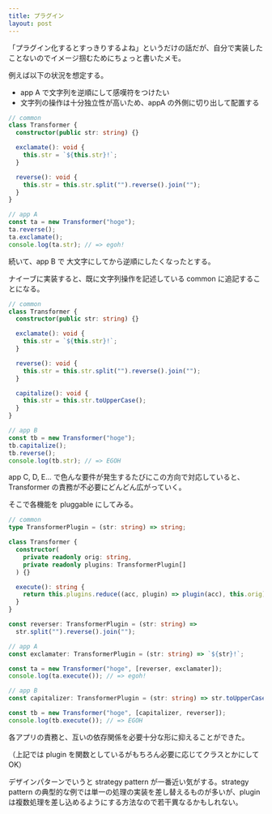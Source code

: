 ```yaml
---
title: プラグイン
layout: post
---
```


「プラグイン化するとすっきりするよね」というだけの話だが、自分で実装したことないのでイメージ掴むためにちょっと書いたメモ。

例えば以下の状況を想定する。

- app A で文字列を逆順にして感嘆符をつけたい
- 文字列の操作は十分独立性が高いため、appA の外側に切り出して配置する

```typescript
// common
class Transformer {
  constructor(public str: string) {}

  exclamate(): void {
    this.str = `${this.str}!`;
  }

  reverse(): void {
    this.str = this.str.split("").reverse().join("");
  }
}

// app A
const ta = new Transformer("hoge");
ta.reverse();
ta.exclamate();
console.log(ta.str); // => egoh!
```

続いて、app B で 大文字にしてから逆順にしたくなったとする。

ナイーブに実装すると、既に文字列操作を記述している common に追記することになる。

```typescript
// common
class Transformer {
  constructor(public str: string) {}

  exclamate(): void {
    this.str = `${this.str}!`;
  }

  reverse(): void {
    this.str = this.str.split("").reverse().join("");
  }

  capitalize(): void {
    this.str = this.str.toUpperCase();
  }
}

// app B
const tb = new Transformer("hoge");
tb.capitalize();
tb.reverse();
console.log(tb.str); // => EGOH
```

app C, D, E... で色んな要件が発生するたびにこの方向で対応していると、Transformer の責務が不必要にどんどん広がっていく。

そこで各機能を pluggable にしてみる。

```typescript
// common
type TransformerPlugin = (str: string) => string;

class Transformer {
  constructor(
    private readonly orig: string,
    private readonly plugins: TransformerPlugin[]
  ) {}

  execute(): string {
    return this.plugins.reduce((acc, plugin) => plugin(acc), this.orig);
  }
}

const reverser: TransformerPlugin = (str: string) =>
  str.split("").reverse().join("");

// app A
const exclamater: TransformerPlugin = (str: string) => `${str}!`;

const ta = new Transformer("hoge", [reverser, exclamater]);
console.log(ta.execute()); // => egoh!

// app B
const capitalizer: TransformerPlugin = (str: string) => str.toUpperCase();

const tb = new Transformer("hoge", [capitalizer, reverser]);
console.log(tb.execute()); // => EGOH
```

各アプリの責務と、互いの依存関係を必要十分な形に抑えることができた。

（上記では plugin を関数としているがもちろん必要に応じてクラスとかにして OK）

デザインパターンでいうと strategy pattern が一番近い気がする。strategy pattern の典型的な例では単一の処理の実装を差し替えるものが多いが、plugin は複数処理を差し込めるようにする方法なので若干異なるかもしれない。
